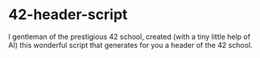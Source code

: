 # 42-header-script
I gentleman of the prestigious 42 school, created (with a tiny little help of AI) this wonderful script that generates for you a header of the 42 school. 
